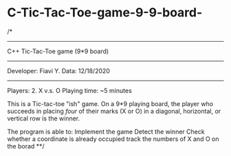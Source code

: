 # C-Tic-Tac-Toe-game-9-9-board-
/*
********************************
C++ Tic-Tac-Toe game (9*9 board)
********************************
Developer: Fiavi Y.
Data: 12/18/2020
********************************
Players: 2.  X v.s. O
Playing time: ~5 minutes

This is a Tic-tac-toe "ish" game.
On a 9*9 playing board, the player who succeeds in placing *four* of their marks (X or O) 
in a diagonal, horizontal, or vertical row is the winner.

The program is able to:
 Implement the game
 Detect the winner 
 Check whether a coordinate is already occupied
 track the numbers of X and O on the borad
**/
